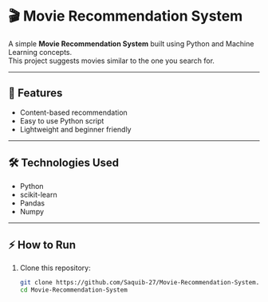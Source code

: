 ﻿# 🎬 Movie Recommendation System

A simple **Movie Recommendation System** built using Python and Machine Learning concepts.  
This project suggests movies similar to the one you search for.

---

## 🚀 Features
- Content-based recommendation
- Easy to use Python script
- Lightweight and beginner friendly

---

## 🛠️ Technologies Used
- Python
- scikit-learn
- Pandas
- Numpy

---

## ⚡ How to Run
1. Clone this repository:
   ```bash
   git clone https://github.com/Saquib-27/Movie-Recommendation-System.git
   cd Movie-Recommendation-System
